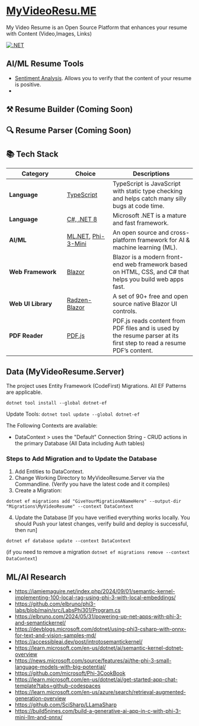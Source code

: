 ﻿# [MyVideoResu.ME](https://myvideoresu.me)
My Video Resume is an Open Source Platform that enhances your resume with Content (Video,Images, Links)

[![.NET](https://github.com/SeanHogg/myvideoresume/actions/workflows/dotnet.yml/badge.svg)](https://github.com/SeanHogg/myvideoresume/actions/workflows/dotnet.yml)

## AI/ML Resume Tools
- [Sentiment Analysis](https://myvideoresu.me/Tools/SentimentAnalysis). Allows you to verify that the content of your resume is positive.
- 

## ⚒️ Resume Builder (Coming Soon)
## 🔍 Resume Parser (Coming Soon)

## 📚 Tech Stack

| <div style="width:140px">**Category**</div> | <div style="width:100px">**Choice**</div> | **Descriptions** |
|---|---|---|
| **Language** | [TypeScript](https://github.com/microsoft/TypeScript) | TypeScript is JavaScript with static type checking and helps catch many silly bugs at code time. |
| **Language** | [C#, .NET 8](https://github.com/microsoft/dotnet) | Microsoft .NET is a mature and fast framework. |
| **AI/ML** | [ML.NET](https://dotnet.microsoft.com/en-us/apps/machinelearning-ai/ml-dotnet), [Phi-3-Mini](https://huggingface.co/microsoft/Phi-3-mini-4k-instruct-onnx/tree/main/cpu_and_mobile/cpu-int4-rtn-block-32) | An open source and cross-platform framework for AI & machine learning (ML). |
| **Web Framework** | [Blazor](https://dotnet.microsoft.com/en-us/apps/aspnet/web-apps/blazor) | Blazor is a modern front-end web framework based on HTML, CSS, and C# that helps you build web apps fast. |
| **Web UI Library** | [Radzen-Blazor](https://github.com/radzenhq/radzen-blazor) | A set of 90+ free and open source native Blazor UI controls. |
| **PDF Reader** | [PDF.js](https://github.com/mozilla/pdf.js) | PDF.js reads content from PDF files and is used by the resume parser at its first step to read a resume PDF’s content. |


## Data (MyVideoResume.Server)
The project uses Entity Framework (CodeFirst) Migrations. All EF Patterns are applicable. 

`dotnet tool install --global dotnet-ef`

Update Tools:
`dotnet tool update --global dotnet-ef`

The Following Contexts are available:

* DataContext > uses the "Default" Connection String - CRUD actions in the primary Database (All Data including Auth tables)


### Steps to Add Migration and to Update the Database
1. Add Entities to DataContext.
1. Change Working Directory to MyVideoResume.Server via the Commandline. (Verify you have the latest code and it compiles)
1. Create a Migration:

`dotnet ef migrations add "GiveYourMigrationANameHere" --output-dir "Migrations\MyVideoResume" --context DataContext`

4. Update the Database 
[If you have verified everything works locally. You should Push your latest changes, verify build and deploy is successful, then run]

`dotnet ef database update --context DataContext`

(if you need to remove a migration `dotnet ef migrations remove --context DataContext`) 


## ML/AI Research
- https://jamiemaguire.net/index.php/2024/09/01/semantic-kernel-implementing-100-local-rag-using-phi-3-with-local-embeddings/
- https://github.com/elbruno/phi3-labs/blob/main/src/LabsPhi301/Program.cs
- https://elbruno.com/2024/05/31/powering-up-net-apps-with-phi-3-and-semantickernel/
- https://devblogs.microsoft.com/dotnet/using-phi3-csharp-with-onnx-for-text-and-vision-samples-md/
- https://accessibleai.dev/post/introtosemantickernel/
- https://learn.microsoft.com/en-us/dotnet/ai/semantic-kernel-dotnet-overview
- https://news.microsoft.com/source/features/ai/the-phi-3-small-language-models-with-big-potential/
- https://github.com/microsoft/Phi-3CookBook
- https://learn.microsoft.com/en-us/dotnet/ai/get-started-app-chat-template?tabs=github-codespaces
- https://learn.microsoft.com/en-us/azure/search/retrieval-augmented-generation-overview
- https://github.com/SciSharp/LLamaSharp
- https://build5nines.com/build-a-generative-ai-app-in-c-with-phi-3-mini-llm-and-onnx/